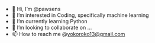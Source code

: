 - 👋 Hi, I’m @pawsens
- 👀 I’m interested in Coding, specifically machine learning
- 🌱 I’m currently learning Python
- 💞️ I’m looking to collaborate on ...
- 📫 How to reach me @yokoroko13@gmail.com

<!---
pawsens/pawsens is a ✨ special ✨ repository because its `README.md` (this file) appears on your GitHub profile.
You can click the Preview link to take a look at your changes.
--->
